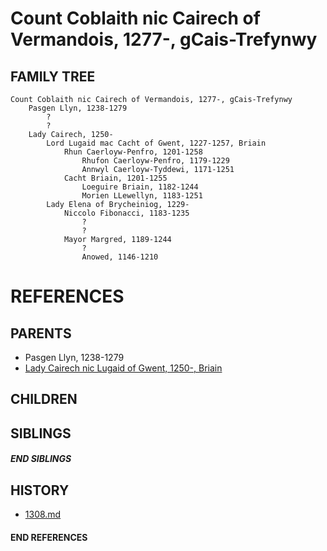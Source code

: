 # Count Coblaith nic Cairech of Vermandois, 1277-, gCais-Trefynwy

## FAMILY TREE
```
Count Coblaith nic Cairech of Vermandois, 1277-, gCais-Trefynwy
    Pasgen Llyn, 1238-1279
        ?
        ?
    Lady Cairech, 1250-
        Lord Lugaid mac Cacht of Gwent, 1227-1257, Briain
            Rhun Caerloyw-Penfro, 1201-1258
                Rhufon Caerloyw-Penfro, 1179-1229
                Annwyl Caerloyw-Tyddewi, 1171-1251
            Cacht Briain, 1201-1255
                Loeguire Briain, 1182-1244
                Morien LLewellyn, 1183-1251
        Lady Elena of Brycheiniog, 1229-
            Niccolo Fibonacci, 1183-1235
                ?
                ?
            Mayor Margred, 1189-1244
                ?
                Anowed, 1146-1210
```


# REFERENCES

## PARENTS 
* Pasgen Llyn, 1238-1279
* [Lady Cairech nic Lugaid of Gwent, 1250-, Briain](p/cairech_nic_lugaid_1250.md)

## CHILDREN 

## SIBLINGS

##### END SIBLINGS  
## HISTORY
* [1308.md](../h/1308.md)

#### END REFERENCES
